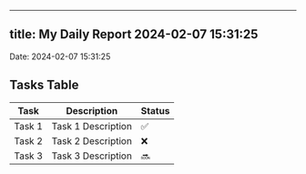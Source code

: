 
---
title: My Daily Report 2024-02-07 15:31:25
---

Date: 2024-02-07 15:31:25

## Tasks Table

| Task | Description | Status |
|------|-------------|--------|
| Task 1 | Task 1 Description | ✅ |
| Task 2 | Task 2 Description | ❌ |
| Task 3 | Task 3 Description | 🔜 |
